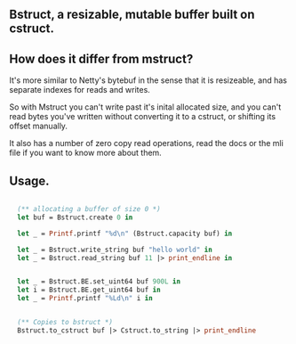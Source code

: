 ## Bstruct, a resizable, mutable buffer built on cstruct. 

## How does it differ from mstruct?

It's more similar to Netty's bytebuf in the sense that it is resizeable, and has separate indexes for reads and writes.

So with Mstruct you can't write past it's inital allocated size, and you can't read bytes you've written without converting it to a cstruct, or shifting its offset manually.

It also has a number of zero copy read operations, read the docs or the mli file if you want to know more about them.




## Usage.
```ocaml

  (** allocating a buffer of size 0 *)
  let buf = Bstruct.create 0 in

  let _ = Printf.printf "%d\n" (Bstruct.capacity buf) in

  let _ = Bstruct.write_string buf "hello world" in
  let _ = Bstruct.read_string buf 11 |> print_endline in


  let _ = Bstruct.BE.set_uint64 buf 900L in
  let i = Bstruct.BE.get_uint64 buf in
  let _ = Printf.printf "%Ld\n" i in


  (** Copies to bstruct *)
  Bstruct.to_cstruct buf |> Cstruct.to_string |> print_endline


```
